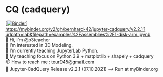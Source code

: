 # CQ (cadquery)
[[![Binder](https://mybinder.org/badge_logo.svg)](https://mybinder.org/v2/gh/p3teacher/CQ/main)]<br>
https://mybinder.org/v2/gh/bernhard-42/jupyter-cadquery/v2.2.1?urlpath=lab&filepath=examples%2Fassemblies%2F1-disk-arm.ipynb <br>
👋 Hi, I’m @p3teacher<br>
👀 I’m interested in 3D Modeling.<br>
🌱 I’m currently teaching JupyterLab Python.<br>
🌱 My teaching focus on Python 3.9 + matplotlib + shapely + cadquery<br>
📫 How to reach me : tour945@gmail.com<br>
👋 Jupyter-CadQuery Release v2.2.1 (07.10.2021) --> Run at myBinder.org<br>
